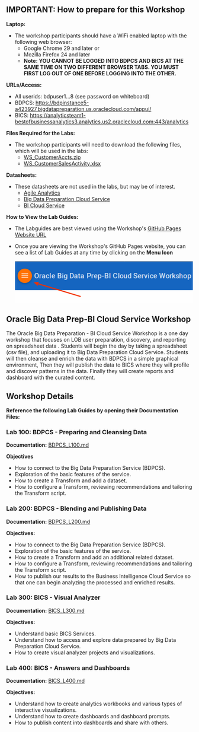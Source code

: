 ## IMPORTANT: How to prepare for this Workshop

<b>Laptop:</b> 
- The workshop participants should have a WiFi enabled laptop with the following web browser:
    - Google Chrome 29 and later or
    - Mozilla Firefox 24 and later
    - **Note: YOU CANNOT BE LOGGED INTO BDPCS AND BICS AT THE SAME TIME ON TWO DIFFERENT BROWSER TABS.  YOU MUST FIRST LOG OUT OF ONE BEFORE LOGGING INTO THE OTHER.**

**URLs/Access:**
- All userids: bdpuser1...8 (see password on whiteboard) 
- BDPCS: https://bdpinstance5-a423927.bigdatapreparation.us.oraclecloud.com/appui/
- BICS:  https://analyticsteam1-bestofbusinessanalytics3.analytics.us2.oraclecloud.com:443/analytics

**Files Required for the Labs:** 
- The workshop participants will need to download the following files, which will be used in the labs:
    - [WS\_CustomerAccts.zip](data/WS\_CustomerAccts.zip)
    - [WS\_CustomerSalesActivity.xlsx](data/WS\_CustomerSalesActivity.xlsx)

**Datasheets:** 
- These datasheets are not used in the labs, but may be of interest.
    - [Agile Analytics](datasheets/agile\_analytics.pdf)
    - [Big Data Preparation Cloud Service](datasheets/big-data-prep-cloud-service-ds.pdf)
    - [BI Cloud Service](datasheets/Oracle\_Business\_Intelligence\_Cloud\_Service\_DataSheet.pdf)

**How to View the Lab Guides:**

- The Labguides are best viewed using the Workshop's [GitHub Pages Website URL](https://pcdavies.github.io/BigDataPrepBICS/BDPCS-BICS/) 
- Once you are viewing the Workshop's GitHub Pages website, you can see a list of Lab Guides at any time by clicking on the **Menu Icon**

    ![](images/WorkshopMenu.png)

## Oracle Big Data Prep-BI Cloud Service Workshop

The Oracle Big Data Preparation - BI Cloud Service Workshop is a one day workshop that focuses on LOB user preparation, discovery, and reporting on spreadsheet data . Students will begin the day by taking a spreadsheet (csv file), and uploading it to Big Data Preparation Cloud Service. Students will then cleanse and enrich the data with BDPCS in a simple graphical environment, Then they will publish the data to BICS where they will profile and discover patterns in the data. Finally they will create reports and dashboard with the curated content. 

## Workshop Details

**Reference the following Lab Guides by opening their Documentation Files:**

### Lab 100: BDPCS - Preparing and Cleansing Data

**Documentation:** [BDPCS\_L100.md](BDPCS\_L100.md)

**Objectives**

- How to connect to the Big Data Preparation Service (BDPCS).
- Exploration of the basic features of the service.
- How to create a Transform and add a dataset.
- How to configure a Transform, reviewing recommendations and tailoring the Transform script.

### Lab 200: BDPCS - Blending and Publishing Data

**Documentation:** [BDPCS\_L200.md](BDPCS\_L200.md)

**Objectives:**

- How to connect to the Big Data Preparation Service (BDPCS).
- Exploration of the basic features of the service.
- How to create a Transform and add an additional related dataset.
- How to configure a Transform, reviewing recommendations and tailoring the Transform script.
- How to publish our results to the Business Intelligence Cloud Service so that one can begin analyzing the processed and enriched results.

### Lab 300: BICS - Visual Analyzer

**Documentation:** [BICS\_L300.md](BICS\_L300.md)

**Objectives:**

- Understand basic BICS Services.
- Understand how to access and explore data prepared by Big Data Preparation Cloud Service.
- How to create visual analyzer projects and visualizations.

### Lab 400: BICS - Answers and Dashboards

**Documentation:** [BICS\_L400.md](BICS\_L400.md)

**Objectives:**

- Understand how to create analytics workbooks and various types of interactive visualizations.
- Understand how to create dashboards and dashboard prompts.
- How to publish content into dashboards and share with others.
